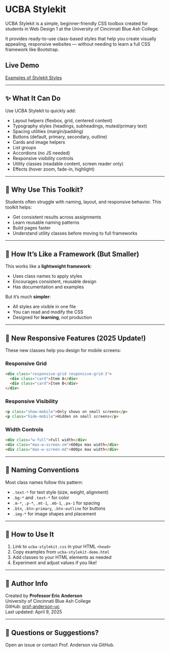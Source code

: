 # UCBA Stylekit

UCBA Stylekit is a simple, beginner-friendly CSS toolbox created for students in Web Design 1 at the University of Cincinnati Blue Ash College.

It provides ready-to-use class-based styles that help you create visually appealing, responsive websites — without needing to learn a full CSS framework like Bootstrap.

## Live Demo
[Examples of Stylekit Styles](https://prof-anderson-uc.github.io/ucba-stylekit/)

---

## ✨ What It Can Do
Use UCBA Stylekit to quickly add:

- Layout helpers (flexbox, grid, centered content)
- Typography styles (headings, subheadings, muted/primary text)
- Spacing utilities (margin/padding)
- Buttons (default, primary, secondary, outline)
- Cards and image helpers
- List groups
- Accordions (no JS needed)
- Responsive visibility controls
- Utility classes (readable content, screen reader only)
- Effects (hover zoom, fade-in, highlight)

---

## 🧠 Why Use This Toolkit?

Students often struggle with naming, layout, and responsive behavior. This toolkit helps:

- Get consistent results across assignments
- Learn reusable naming patterns
- Build pages faster
- Understand utility classes before moving to full frameworks

---

## 🧱 How It’s Like a Framework (But Smaller)
This works like a **lightweight framework**:

- Uses class names to apply styles
- Encourages consistent, reusable design
- Has documentation and examples

But it’s much **simpler**:

- All styles are visible in one file
- You can read and modify the CSS
- Designed for **learning**, not production

---

## 🧩 New Responsive Features (2025 Update!)

These new classes help you design for mobile screens:

### Responsive Grid

```html
<div class="responsive-grid responsive-grid-2">
  <div class="card">Item A</div>
  <div class="card">Item B</div>
</div>
```

### Responsive Visibility

```html
<p class="show-mobile">Only shows on small screens</p>
<p class="hide-mobile">Hidden on small screens</p>
```

### Width Controls

```html
<div class="w-full">Full width</div>
<div class="max-w-screen-sm">600px max width</div>
<div class="max-w-screen-md">800px max width</div>
```

---

## 📐 Naming Conventions

Most class names follow this pattern:

- `.text-*` for text style (size, weight, alignment)
- `.bg-*` and `.text-*` for color
- `.m-*`, `.p-*`, `.mt-1`, `.mb-1`, `.px-1` for spacing
- `.btn`, `.btn-primary`, `.btn-outline` for buttons
- `.img-*` for image shapes and placement

---

## 🧪 How to Use It

1. Link to `ucba-stylekit.css` in your HTML `<head>`
2. Copy examples from `ucba-stylekit-demo.html`
3. Add classes to your HTML elements as needed
4. Experiment and adjust values if you like!

---

## 🔗 Author Info

Created by **Professor Eric Anderson**  
University of Cincinnati Blue Ash College  
GitHub: [prof-anderson-uc](https://github.com/prof-anderson-uc)  
Last updated: April 9, 2025

---

## 💬 Questions or Suggestions?
Open an issue or contact Prof. Anderson via GitHub.
